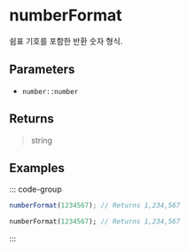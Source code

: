 # numberFormat <Lang dart js />

쉼표 기호를 포함한 반환 숫자 형식.

## Parameters

- `number::number`

## Returns

> string

## Examples

::: code-group

```javascript [JavaScript]
numberFormat(1234567); // Returns 1,234,567
```

```dart [Dart]
numberFormat(1234567); // Returns 1,234,567
```

:::
